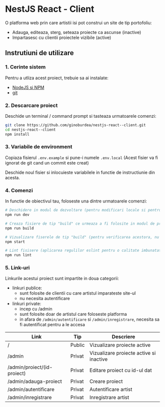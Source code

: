 # NestJS React - Client

O platforma web prin care artistii isi pot construi un site de tip portofoliu:

-   Adauga, editeaza, sterg, seteaza proiecte ca ascunse (inactive)
-   Impartasesc cu clientii proiectele vizibile (active)

## Instrutiuni de utilizare

### 1. Cerinte sistem

Pentru a utliza acest proiect, trebuie sa ai instalate:

-   [NodeJS si NPM](https://nodejs.org/en/download/package-manager)
-   [git](https://git-scm.com/downloads)

### 2. Descarcare proiect

Deschide un terminal / command prompt si tasteaza urmatoarele comenzi:

```sh
git clone https://github.com/ginoburdea/nestjs-react--client.git
cd nestjs-react--client
npm install
```

### 3. Variabile de environment

Copiaza fisierul `.env.example` si pune-i numele `.env.local` (Acest fisier va fi ignorat de git cand un commit este creat)

Deschide noul fisier si inlocuieste variabilele in functie de instructiunie din acesta.

### 4. Comenzi

In functie de obiectivul tau, foloseste una dintre urmatoarele comenzi:

```sh
# Deschidere in modul de dezvoltare (pentru modificari locale si pentru a vedea schimbarile in timp real)
npm run dev

# Creaza fisiere de tip "build" ce urmeaza a fi folosite in modul de productie (trebuie folosite cu un server static: nginx, caddy, ngrok, etc)
npm run build

# Vizualizare fiserele de tip "build" (pentru verificarea acestora, nu pentru productie! Foloseste un server mentionat mai sus pentru productie)
npm start

# Lint fisisere (aplicarea regulilor eslint pentru o calitate imbunatatia a codului)
npm run lint
```

### 5. Link-uri

Linkurile acestui proiect sunt impartite in doua categorii:

-   linkuri publice:
    -   sunt folosite de clientii cu care artistul imparateste site-ul
    -   nu necesita autentificare
-   linkuri private:
    -   incep cu /admin
    -   sunt folosite doar de artistul care foloseste platforma
    -   in afara de `/admin/autentificare` si `/admin/inregistrare`, necesita sa fi autentificat pentru a le accesa

| Link                        | Tip    | Descriere                               |
| --------------------------- | ------ | --------------------------------------- |
| /                           | Public | Vizualizare proiecte active             |
| /admin                      | Privat | Vizualizare proiecte active si inactive |
| /admin/proiect/(id-proiect) | Privat | Editare proiect cu id-ul dat            |
| /admin/adauga-proiect       | Privat | Creare proiect                          |
| /admin/autentificare        | Privat | Autentificare artist                    |
| /admin/inregistrare         | Privat | Inregistrare artist                     |
